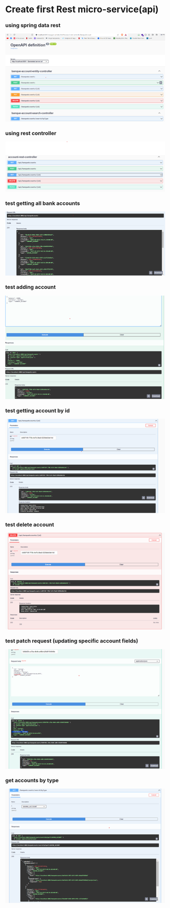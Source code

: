 <html>
<h1>Create first Rest micro-service(api) </h1>
<h3>using spring data rest</h3>
<img src="Captures/img-webservice-1.png">
<h3>using rest controller</h3>
<img src="Captures/img-webservice-2.png">
<h3>test getting all bank accounts</h3>
<img src="Captures/img-webservice-3.png">
<h3>test adding account</h3>
<img src="Captures/img-webservice-4.png">
<h3>test getting account by id</h3>
<img src="Captures/img-webservice-5.png">
<h3>test delete account</h3>
<img src="Captures/img-webservice-6.png">
<h3>test patch request (updating specific account fields)</h3>
<img src="Captures/img-webservice-7.png">
<h3>get accounts by type</h3>
<img src="Captures/img-webservice-8.png">
</html>